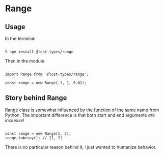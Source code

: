 # Range

## Usage

In the terminal:
```

% npm install @lost-types/range

```

Then in the module:
```

import Range from '@lost-types/range';

const range = new Range(-1, 1, 0.01);

```

## Story behind Range

Range class is somewhat influenced by the function of the same name from Python. The important difference is that both start and end arguments *are inclusive*!
```

const range = new Range(1, 2);
range.toArray(); // [1, 2]

```
There is no particular reason behind it, I just wanted to humanize behavior.